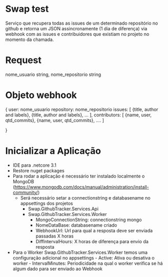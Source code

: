 # Swap test

Serviço que recupera todas as issues de um determinado repositório no github e retorna um JSON assincronamente (1 dia de diferença) via webhook com  as issues e contribuidores que existiam no projeto no momento da chamada.

# Request
  nome_usuario      string,
  nome_repositorio  string
  

# Objeto webhook

{ user: nome_usuario
  repository: nome_repositorio
  issues: [
    {title, author and labels},
    {title, author and labels},
    ...
  ],
  contributors: [
    {name, user, qtd_commits},
    {name, user, qtd_commits},
    ....
  ]

 }

# Inicializar a Aplicação

 - IDE para .netcore 3.1
 - Restore nuget packages
 - Para rodar a aplicação é necessário ter instalado localmente o MongoDB  (https://www.mongodb.com/docs/manual/administration/install-community/)
    - Será necessário setar a connectionstring e databasename  no appsettings dos projetos 
      - Swap.GithubTracker.Services.Api
      - Swap.GithubTracker.Services.Worker
          - MongoConnectionString: connectionstring mongo
          - NomeDataBase: databasename criado
          - WebhookUrl: Url para qual a resposta deve ser enviada passadas X horas
          - DiffIntervalHours: X horas de diferença para envio da resposta
- Para o Worker Swap.GithubTracker.Services.Worker temos uma configuração adicional no  appsettings
          - Active: Ativa ou desativa o worker
          - IntervalMinutes: Periodicidade na qual o worker verifica se há algum dado para ser enviado ao Webhook

